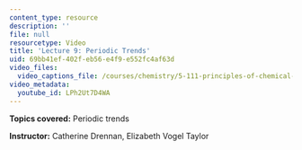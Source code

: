 ```yaml
---
content_type: resource
description: ''
file: null
resourcetype: Video
title: 'Lecture 9: Periodic Trends'
uid: 69bb41ef-402f-eb56-e4f9-e552fc4af63d
video_files:
  video_captions_file: /courses/chemistry/5-111-principles-of-chemical-science-fall-2008/video-lectures/lecture-9/LPh2Ut7D4WA.vtt
video_metadata:
  youtube_id: LPh2Ut7D4WA
---
```


**Topics covered:** Periodic trends

**Instructor:** Catherine Drennan, Elizabeth Vogel Taylor